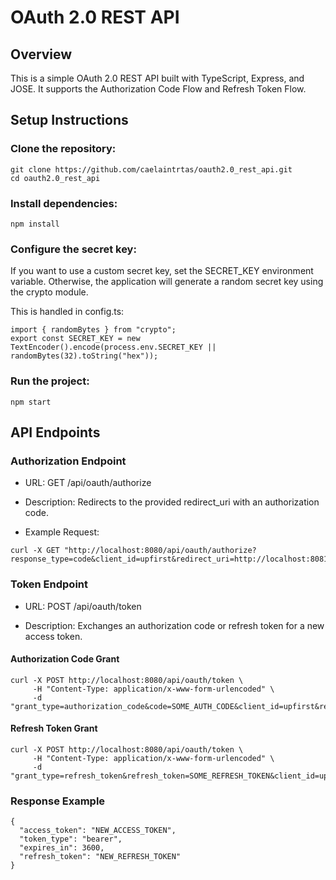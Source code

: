 # OAuth 2.0 REST API

## Overview

This is a simple OAuth 2.0 REST API built with TypeScript, Express, and JOSE. It supports the Authorization Code Flow and Refresh Token Flow.

## Setup Instructions

### Clone the repository:
```
git clone https://github.com/caelaintrtas/oauth2.0_rest_api.git
cd oauth2.0_rest_api
```
### Install dependencies:
```
npm install
```
### Configure the secret key:
If you want to use a custom secret key, set the SECRET_KEY environment variable.
Otherwise, the application will generate a random secret key using the crypto module.

This is handled in config.ts:
```
import { randomBytes } from "crypto";
export const SECRET_KEY = new TextEncoder().encode(process.env.SECRET_KEY || randomBytes(32).toString("hex"));
```
### Run the project:
```
npm start
```

## API Endpoints

### Authorization Endpoint

- URL: GET /api/oauth/authorize

- Description: Redirects to the provided redirect_uri with an authorization code.

- Example Request:
```
curl -X GET "http://localhost:8080/api/oauth/authorize?response_type=code&client_id=upfirst&redirect_uri=http://localhost:8081/process"
```

### Token Endpoint

- URL: POST /api/oauth/token

- Description: Exchanges an authorization code or refresh token for a new access token.

#### Authorization Code Grant
```
curl -X POST http://localhost:8080/api/oauth/token \
     -H "Content-Type: application/x-www-form-urlencoded" \
     -d "grant_type=authorization_code&code=SOME_AUTH_CODE&client_id=upfirst&redirect_uri=http://localhost:8081/process"
```
#### Refresh Token Grant
```
curl -X POST http://localhost:8080/api/oauth/token \
     -H "Content-Type: application/x-www-form-urlencoded" \
     -d "grant_type=refresh_token&refresh_token=SOME_REFRESH_TOKEN&client_id=upfirst&redirect_uri=http://localhost:8081/process"
```
### Response Example
```
{
  "access_token": "NEW_ACCESS_TOKEN",
  "token_type": "bearer",
  "expires_in": 3600,
  "refresh_token": "NEW_REFRESH_TOKEN"
}
```
